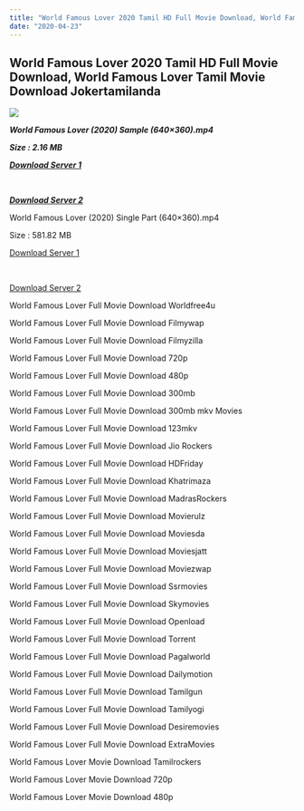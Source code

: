 ```yaml
---
title: "World Famous Lover 2020 Tamil HD Full Movie Download, World Famous Lover Tamil Movie Download Jokertamilanda"
date: "2020-04-23"
---
```


## World Famous Lover 2020 Tamil HD Full Movie Download, World Famous Lover Tamil Movie Download Jokertamilanda

  
  

![](https://images.moviebuff.com/bbc4fcba-6102-4ca5-a021-41163af3167c?w=1000)

**_World Famous Lover (2020) Sample (640×360).mp4_**

**_Size : 2.16 MB_**

**_[Download Server 1](https://buzz99web.com/f/i/RPTXDv4O)_**

**_[  
](https://buzz99web.com/f/i/RPTXDv4O)_**

**_[Download Server 2](https://buzz99web.com/f/i/RPTXDv4O)_**

World Famous Lover (2020) Single Part (640×360).mp4

Size : 581.82 MB

[Download Server 1](http://c2.wetransfer.vip/files/Tamil{b337cb003d07febca875724d018e20f8c1927a284fdd439ea607fcc650de5bb7}20Movies/Tamil{b337cb003d07febca875724d018e20f8c1927a284fdd439ea607fcc650de5bb7}202020{b337cb003d07febca875724d018e20f8c1927a284fdd439ea607fcc650de5bb7}20Movies/World{b337cb003d07febca875724d018e20f8c1927a284fdd439ea607fcc650de5bb7}20Famous{b337cb003d07febca875724d018e20f8c1927a284fdd439ea607fcc650de5bb7}20Lover{b337cb003d07febca875724d018e20f8c1927a284fdd439ea607fcc650de5bb7}20(2020)/World{b337cb003d07febca875724d018e20f8c1927a284fdd439ea607fcc650de5bb7}20Famous{b337cb003d07febca875724d018e20f8c1927a284fdd439ea607fcc650de5bb7}20Lover{b337cb003d07febca875724d018e20f8c1927a284fdd439ea607fcc650de5bb7}20(2020){b337cb003d07febca875724d018e20f8c1927a284fdd439ea607fcc650de5bb7}20HDRip/World{b337cb003d07febca875724d018e20f8c1927a284fdd439ea607fcc650de5bb7}20Famous{b337cb003d07febca875724d018e20f8c1927a284fdd439ea607fcc650de5bb7}20Lover{b337cb003d07febca875724d018e20f8c1927a284fdd439ea607fcc650de5bb7}20(2020){b337cb003d07febca875724d018e20f8c1927a284fdd439ea607fcc650de5bb7}20Single{b337cb003d07febca875724d018e20f8c1927a284fdd439ea607fcc650de5bb7}20Part{b337cb003d07febca875724d018e20f8c1927a284fdd439ea607fcc650de5bb7}20(640x360).mp4)

[  
](http://c2.wetransfer.vip/files/Tamil{b337cb003d07febca875724d018e20f8c1927a284fdd439ea607fcc650de5bb7}20Movies/Tamil{b337cb003d07febca875724d018e20f8c1927a284fdd439ea607fcc650de5bb7}202020{b337cb003d07febca875724d018e20f8c1927a284fdd439ea607fcc650de5bb7}20Movies/World{b337cb003d07febca875724d018e20f8c1927a284fdd439ea607fcc650de5bb7}20Famous{b337cb003d07febca875724d018e20f8c1927a284fdd439ea607fcc650de5bb7}20Lover{b337cb003d07febca875724d018e20f8c1927a284fdd439ea607fcc650de5bb7}20(2020)/World{b337cb003d07febca875724d018e20f8c1927a284fdd439ea607fcc650de5bb7}20Famous{b337cb003d07febca875724d018e20f8c1927a284fdd439ea607fcc650de5bb7}20Lover{b337cb003d07febca875724d018e20f8c1927a284fdd439ea607fcc650de5bb7}20(2020){b337cb003d07febca875724d018e20f8c1927a284fdd439ea607fcc650de5bb7}20HDRip/World{b337cb003d07febca875724d018e20f8c1927a284fdd439ea607fcc650de5bb7}20Famous{b337cb003d07febca875724d018e20f8c1927a284fdd439ea607fcc650de5bb7}20Lover{b337cb003d07febca875724d018e20f8c1927a284fdd439ea607fcc650de5bb7}20(2020){b337cb003d07febca875724d018e20f8c1927a284fdd439ea607fcc650de5bb7}20Single{b337cb003d07febca875724d018e20f8c1927a284fdd439ea607fcc650de5bb7}20Part{b337cb003d07febca875724d018e20f8c1927a284fdd439ea607fcc650de5bb7}20(640x360).mp4)

[Download Server 2](http://c2.wetransfer.vip/files/Tamil{b337cb003d07febca875724d018e20f8c1927a284fdd439ea607fcc650de5bb7}20Movies/Tamil{b337cb003d07febca875724d018e20f8c1927a284fdd439ea607fcc650de5bb7}202020{b337cb003d07febca875724d018e20f8c1927a284fdd439ea607fcc650de5bb7}20Movies/World{b337cb003d07febca875724d018e20f8c1927a284fdd439ea607fcc650de5bb7}20Famous{b337cb003d07febca875724d018e20f8c1927a284fdd439ea607fcc650de5bb7}20Lover{b337cb003d07febca875724d018e20f8c1927a284fdd439ea607fcc650de5bb7}20(2020)/World{b337cb003d07febca875724d018e20f8c1927a284fdd439ea607fcc650de5bb7}20Famous{b337cb003d07febca875724d018e20f8c1927a284fdd439ea607fcc650de5bb7}20Lover{b337cb003d07febca875724d018e20f8c1927a284fdd439ea607fcc650de5bb7}20(2020){b337cb003d07febca875724d018e20f8c1927a284fdd439ea607fcc650de5bb7}20HDRip/World{b337cb003d07febca875724d018e20f8c1927a284fdd439ea607fcc650de5bb7}20Famous{b337cb003d07febca875724d018e20f8c1927a284fdd439ea607fcc650de5bb7}20Lover{b337cb003d07febca875724d018e20f8c1927a284fdd439ea607fcc650de5bb7}20(2020){b337cb003d07febca875724d018e20f8c1927a284fdd439ea607fcc650de5bb7}20Single{b337cb003d07febca875724d018e20f8c1927a284fdd439ea607fcc650de5bb7}20Part{b337cb003d07febca875724d018e20f8c1927a284fdd439ea607fcc650de5bb7}20(640x360).mp4)

World Famous Lover Full Movie Download Worldfree4u

World Famous Lover Full Movie Download Filmywap

World Famous Lover Full Movie Download Filmyzilla

World Famous Lover Full Movie Download 720p

World Famous Lover Full Movie Download 480p

World Famous Lover Full Movie Download 300mb

World Famous Lover Full Movie Download 300mb mkv Movies

World Famous Lover Full Movie Download 123mkv

World Famous Lover Full Movie Download Jio Rockers

World Famous Lover Full Movie Download HDFriday

World Famous Lover Full Movie Download Khatrimaza

World Famous Lover Full Movie Download MadrasRockers

World Famous Lover Full Movie Download Movierulz

World Famous Lover Full Movie Download Moviesda

World Famous Lover Full Movie Download Moviesjatt

World Famous Lover Full Movie Download Moviezwap

World Famous Lover Full Movie Download Ssrmovies

World Famous Lover Full Movie Download Skymovies

World Famous Lover Full Movie Download Openload

World Famous Lover Full Movie Download Torrent

World Famous Lover Full Movie Download Pagalworld

World Famous Lover Full Movie Download Dailymotion

World Famous Lover Full Movie Download Tamilgun

World Famous Lover Full Movie Download Tamilyogi

World Famous Lover Full Movie Download Desiremovies

World Famous Lover Full Movie Download ExtraMovies

World Famous Lover Movie Download Tamilrockers

World Famous Lover Movie Download 720p

World Famous Lover Movie Download 480p
